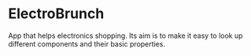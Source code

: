 # ElectroBrunch

App that helps electronics shopping. Its aim is to make it easy
to look up different components and their basic properties.
